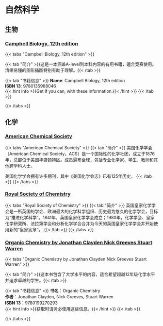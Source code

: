 # 自然科学

## 生物

### [Campbell Biology, 12th edition](https://archive.org/details/campbell-biology/page/n3/mode/2up?q=9780135988046)

{{< tabs "Campbell Biology, 12th edition" >}}

{{< tab "简介" >}}这是一本涵盖A-level到本科内容的有用书籍，适合竞赛使用。清晰易懂的图形插图特别有助于理解。{{< /tab >}}

{{< tab "书籍信息" >}}
**Name**: Campbell Biology, 12th edition  
**ISBN 13**: 9780135988046  
{{< hint info >}}Get if you can, with these information.{{< /hint >}}
{{< /tab >}}

{{< /tabs >}}

## 化学

### [American Chemical Society](https://www.acs.org/)

{{< tabs "American Chemical Society" >}}
{{< tab "简介" >}}
美国化学学会（American Chemical Society，ACS）是一个国际性的化学社团，成立于1876年，总部位于美国华盛顿特区。成员遍布全球，包括专业化学家、学生、教师和其他跨学科人士。

美国化学学会拥有许多期刊，其中《美国化学会志》已有125年历史。
{{< /tab >}}
{{< /tabs >}}

### [Royal Society of Chemistry](https://edu.rsc.org)

{{< tabs "Royal Society of Chemistry" >}}
{{< tab "简介" >}}
英国皇家化学学会是一所英国的学会、欧洲最大的化学科学组织、历史最为悠久的化学学会，目标为“推进化学科学”。1841年，英国皇家化学学会成立；1980年，化学学会、皇家化学研究所、法拉第学会和分析化学学会合并为今天的英国皇家化学学会并开始使用新的“皇家宪章”。
{{< /tab >}}
{{< /tabs >}}

### [Organic Chemistry by Jonathan Clayden Nick Greeves Stuart Warren](https://web.archive.org/pdf/search/9780199270293)

{{< tabs "Organic Chemistry by Jonathan Clayden Nick Greeves Stuart Warren" >}}

{{< tab "简介" >}}这本书包含了大学水平的内容，适合希望超越12年级化学水平并追求卓越的学生。{{< /tab >}}

{{< tab "书籍信息" >}}
**书名**：Organic Chemistry  
**作者**：Jonathan Clayden, Nick Greeves, Stuart Warren  
**ISBN 13**：9780199270293  
{{< hint info >}}获取时请务必使用这些信息。{{< /hint >}}
{{< /tab >}}

{{< /tabs >}}